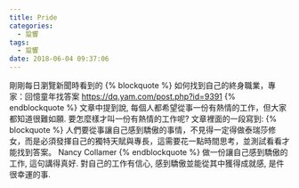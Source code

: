 ```yaml
---
title: Pride
categories:
  - 跫響
tags:
  - 跫響
date: 2018-06-04 09:37:06
---
```

剛剛每日瀏覽新聞時看到的 
{% blockquote %}
如何找到自己的終身職業，專家：回憶童年找答案
https://dq.yam.com/post.php?id=9391
{% endblockquote %}
文章中提到說, 每個人都希望從事一份有熱情的工作，但大家都知道很難如願. 要怎麼樣才叫一份有熱情的工作呢? 文章裡面的一段寫到:
{% blockquote %}
人們要從事讓自己感到驕傲的事情，不見得一定得做泰瑞莎修女，而是必須發揮自己的獨特天賦與專長，這需要花一點時間思考，並測試看看才能找到答案。
Nancy Collamer
{% endblockquote %}
做一份讓自己感到驕傲的工作, 這句講得真好. 對自己的工作有信心, 感到驕傲並能從其中獲得成就感, 是件很幸運的事.